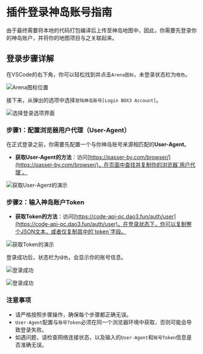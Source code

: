 # 插件登录神岛账号指南

由于最终需要将本地的代码打包编译后上传至神岛地图中，因此，你需要先登录你的神岛账户，并将你的地图项目与之关联起来。

## 登录步骤详解

在VSCode的右下角，你可以轻松找到并点击`Arena图标`，未登录状态栏为`橙色`。

![Arena图标位置](/QQ_1721718184133.webp)

接下来，从弹出的选项中选择`登陆神岛账号[Login BOX3 Account]`。

![选择登录选项界面](/QQ20241128-220338.png)


### 步骤1：配置浏览器用户代理（User-Agent）

在正式登录之前，你需要先配置一个与你神岛账号来源相匹配的**User-Agent**。

- **获取User-Agent的方法**：访问[https://passer-by.com/browser/](https://passer-by.com/browser/)，在页面中查找并复制你的浏览器`用户代理`。

![获取User-Agent的演示](https://static.codemao.cn/pickduck/r1MiBddxkg.gif?hash=FnDE12EtzYOF85UdIFU2tGZrPr-B)

### 步骤2：输入神岛账户Token

- **获取Token的方法**：访问[https://code-api-pc.dao3.fun/auth/user](https://code-api-pc.dao3.fun/auth/user)，在登录状态下，你可以复制整个JSON文本，或者仅复制其中的`token`字段。

![获取Token的演示](https://static.codemao.cn/pickduck/Hkyxvu_ekg.gif?hash=FmIsFcjEF_1YO2HVd4xDNFZDT3pl)


登录成功后，状态栏为`绿色`，会显示你的账号信息。

![登录成功](/QQ20241128-220642.png)

![登录成功](/QQ20241128-220736.png)

### 注意事项

- 请严格按照步骤操作，确保每个步骤都正确无误。
- `User-Agent`配置与`账号Token`必须在同一个浏览器环境中获取，否则可能会导致登录失败。
- 如遇问题，请检查网络连接状态，以及输入的`User-Agent`和`账号Token`信息是否准确无误。